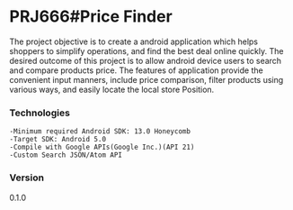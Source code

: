 # PRJ666#Price Finder
The project objective is to create a android application which helps shoppers to simplify operations, and find the best deal online quickly. The desired outcome of this project is to allow android device users to search and compare products price. The features of application provide the convenient input manners, include price comparison, filter products using various ways, and easily locate the local store Position.

### Technologies
    -Minimum required Android SDK: 13.0 Honeycomb
    -Target SDK: Android 5.0
    -Compile with Google APIs(Google Inc.)(API 21)
    -Custom Search JSON/Atom API
### Version
0.1.0